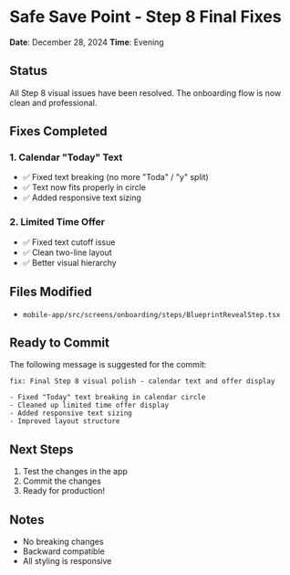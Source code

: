# Safe Save Point - Step 8 Final Fixes
**Date**: December 28, 2024
**Time**: Evening

## Status
All Step 8 visual issues have been resolved. The onboarding flow is now clean and professional.

## Fixes Completed

### 1. Calendar "Today" Text
- ✅ Fixed text breaking (no more "Toda" / "y" split)
- ✅ Text now fits properly in circle
- ✅ Added responsive text sizing

### 2. Limited Time Offer
- ✅ Fixed text cutoff issue
- ✅ Clean two-line layout
- ✅ Better visual hierarchy

## Files Modified
- `mobile-app/src/screens/onboarding/steps/BlueprintRevealStep.tsx`

## Ready to Commit
The following message is suggested for the commit:
```
fix: Final Step 8 visual polish - calendar text and offer display

- Fixed "Today" text breaking in calendar circle
- Cleaned up limited time offer display
- Added responsive text sizing
- Improved layout structure
```

## Next Steps
1. Test the changes in the app
2. Commit the changes
3. Ready for production!

## Notes
- No breaking changes
- Backward compatible
- All styling is responsive 